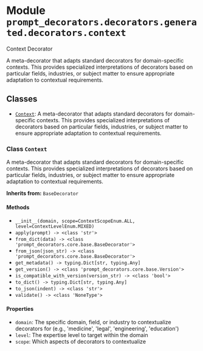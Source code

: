 # Module `prompt_decorators.decorators.generated.decorators.context`

Context Decorator

A meta-decorator that adapts standard decorators for domain-specific contexts. This provides specialized interpretations of decorators based on particular fields, industries, or subject matter to ensure appropriate adaptation to contextual requirements.

## Classes

- [`Context`](#class-context): A meta-decorator that adapts standard decorators for domain-specific contexts. This provides specialized interpretations of decorators based on particular fields, industries, or subject matter to ensure appropriate adaptation to contextual requirements.

### Class `Context`

A meta-decorator that adapts standard decorators for domain-specific contexts. This provides specialized interpretations of decorators based on particular fields, industries, or subject matter to ensure appropriate adaptation to contextual requirements.

**Inherits from:** `BaseDecorator`

#### Methods

- `__init__(domain, scope=ContextScopeEnum.ALL, level=ContextLevelEnum.MIXED)`
- `apply(prompt) -> <class 'str'>`
- `from_dict(data) -> <class 'prompt_decorators.core.base.BaseDecorator'>`
- `from_json(json_str) -> <class 'prompt_decorators.core.base.BaseDecorator'>`
- `get_metadata() -> typing.Dict[str, typing.Any]`
- `get_version() -> <class 'prompt_decorators.core.base.Version'>`
- `is_compatible_with_version(version_str) -> <class 'bool'>`
- `to_dict() -> typing.Dict[str, typing.Any]`
- `to_json(indent) -> <class 'str'>`
- `validate() -> <class 'NoneType'>`
#### Properties

- `domain`: The specific domain, field, or industry to contextualize decorators for (e.g., 'medicine', 'legal', 'engineering', 'education')
- `level`: The expertise level to target within the domain
- `scope`: Which aspects of decorators to contextualize

